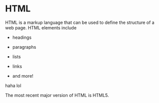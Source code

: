 # HTML

HTML is a markup language that can be used to define the structure of a web page. HTML elements include

* headings
* paragraphs
* lists
* links
* and more!
haha lol
The most recent major version of HTML is HTML5.